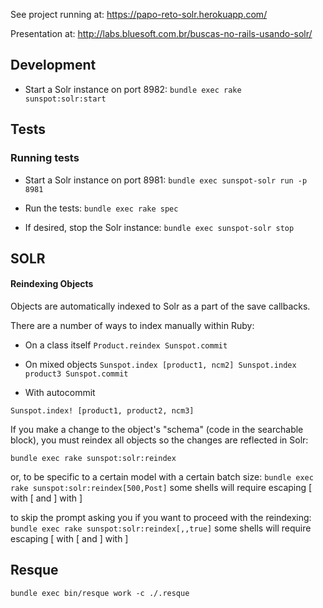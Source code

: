 See project running at: https://papo-reto-solr.herokuapp.com/

Presentation at: http://labs.bluesoft.com.br/buscas-no-rails-usando-solr/

## Development ##
* Start a Solr instance on port 8982:
`bundle exec rake sunspot:solr:start`

## Tests ##
### Running tests ###
* Start a Solr instance on port 8981:
`bundle exec sunspot-solr run -p 8981`

* Run the tests:
`bundle exec rake spec`

* If desired, stop the Solr instance:
`bundle exec sunspot-solr stop`

## SOLR ##

#### Reindexing Objects ####

Objects are automatically indexed to Solr as a part of the save callbacks.

There are a number of ways to index manually within Ruby:

* On a class itself
`Product.reindex
Sunspot.commit`

* On mixed objects
`Sunspot.index [product1, ncm2]
Sunspot.index product3
Sunspot.commit`

* With autocommit
```
Sunspot.index! [product1, product2, ncm3]
```

If you make a change to the object's "schema" (code in the searchable block), you must reindex all objects so the changes are reflected in Solr:
```
bundle exec rake sunspot:solr:reindex
```

or, to be specific to a certain model with a certain batch size:
`bundle exec rake sunspot:solr:reindex[500,Post]` some shells will require escaping [ with \[ and ] with \]

to skip the prompt asking you if you want to proceed with the reindexing:
`bundle exec rake sunspot:solr:reindex[,,true]` some shells will require escaping [ with \[ and ] with \]

## Resque ##
`bundle exec bin/resque work -c ./.resque`
